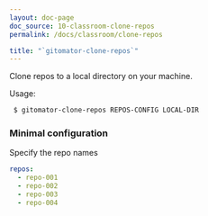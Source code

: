 ```yaml
---
layout: doc-page
doc_source: 10-classroom-clone-repos
permalink: /docs/classroom/clone-repos

title: "`gitomator-clone-repos`"
---
```


Clone repos to a local directory on your machine.

Usage:

```sh
 $ gitomator-clone-repos REPOS-CONFIG LOCAL-DIR
```

### Minimal configuration

Specify the repo names

```yaml
repos:
  - repo-001
  - repo-002
  - repo-003
  - repo-004
```
